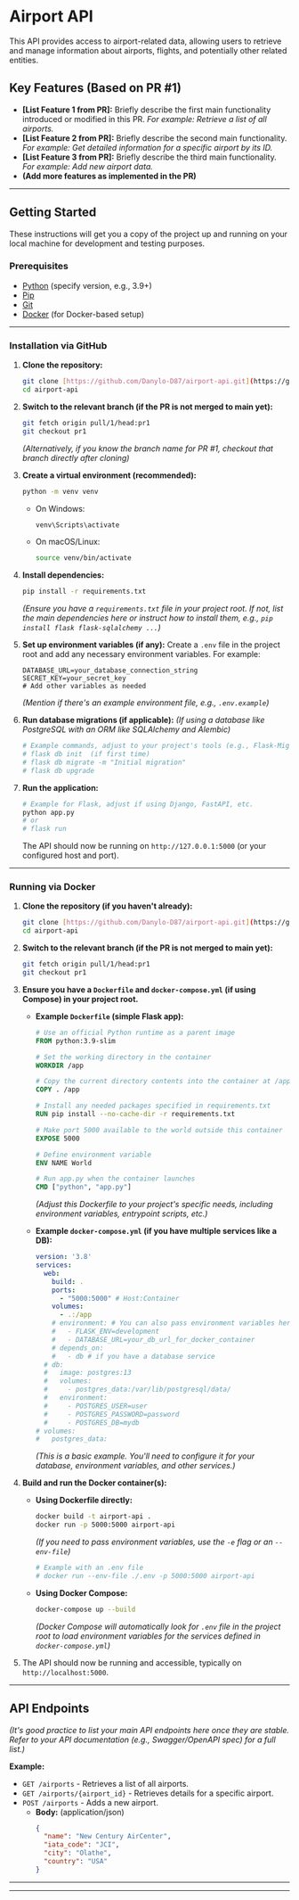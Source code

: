 # Airport API

This API provides access to airport-related data, allowing users to retrieve and manage information about airports, flights, and potentially other related entities.

## Key Features (Based on PR #1)

* **[List Feature 1 from PR]:** Briefly describe the first main functionality introduced or modified in this PR. *For example: Retrieve a list of all airports.*
* **[List Feature 2 from PR]:** Briefly describe the second main functionality. *For example: Get detailed information for a specific airport by its ID.*
* **[List Feature 3 from PR]:** Briefly describe the third main functionality. *For example: Add new airport data.*
* **(Add more features as implemented in the PR)**

---

## Getting Started

These instructions will get you a copy of the project up and running on your local machine for development and testing purposes.

### Prerequisites

* [Python](https://www.python.org/downloads/) (specify version, e.g., 3.9+)
* [Pip](https://pip.pypa.io/en/stable/installation/)
* [Git](https://git-scm.com/downloads)
* [Docker](https://www.docker.com/get-started) (for Docker-based setup)

---

### Installation via GitHub

1.  **Clone the repository:**
    ```bash
    git clone [https://github.com/Danylo-D87/airport-api.git](https://github.com/Danylo-D87/airport-api.git)
    cd airport-api
    ```

2.  **Switch to the relevant branch (if the PR is not merged to main yet):**
    ```bash
    git fetch origin pull/1/head:pr1
    git checkout pr1
    ```
    *(Alternatively, if you know the branch name for PR #1, checkout that branch directly after cloning)*

3.  **Create a virtual environment (recommended):**
    ```bash
    python -m venv venv
    ```
    * On Windows:
        ```bash
        venv\Scripts\activate
        ```
    * On macOS/Linux:
        ```bash
        source venv/bin/activate
        ```

4.  **Install dependencies:**
    ```bash
    pip install -r requirements.txt
    ```
    *(Ensure you have a `requirements.txt` file in your project root. If not, list the main dependencies here or instruct how to install them, e.g., `pip install flask flask-sqlalchemy ...`)*

5.  **Set up environment variables (if any):**
    Create a `.env` file in the project root and add any necessary environment variables. For example:
    ```env
    DATABASE_URL=your_database_connection_string
    SECRET_KEY=your_secret_key
    # Add other variables as needed
    ```
    *(Mention if there's an example environment file, e.g., `.env.example`)*

6.  **Run database migrations (if applicable):**
    *(If using a database like PostgreSQL with an ORM like SQLAlchemy and Alembic)*
    ```bash
    # Example commands, adjust to your project's tools (e.g., Flask-Migrate, Alembic)
    # flask db init  (if first time)
    # flask db migrate -m "Initial migration"
    # flask db upgrade
    ```

7.  **Run the application:**
    ```bash
    # Example for Flask, adjust if using Django, FastAPI, etc.
    python app.py
    # or
    # flask run
    ```
    The API should now be running on `http://127.0.0.1:5000` (or your configured host and port).

---

### Running via Docker

1.  **Clone the repository (if you haven't already):**
    ```bash
    git clone [https://github.com/Danylo-D87/airport-api.git](https://github.com/Danylo-D87/airport-api.git)
    cd airport-api
    ```

2.  **Switch to the relevant branch (if the PR is not merged to main yet):**
    ```bash
    git fetch origin pull/1/head:pr1
    git checkout pr1
    ```

3.  **Ensure you have a `Dockerfile` and `docker-compose.yml` (if using Compose) in your project root.**

    * **Example `Dockerfile` (simple Flask app):**
        ```dockerfile
        # Use an official Python runtime as a parent image
        FROM python:3.9-slim

        # Set the working directory in the container
        WORKDIR /app

        # Copy the current directory contents into the container at /app
        COPY . /app

        # Install any needed packages specified in requirements.txt
        RUN pip install --no-cache-dir -r requirements.txt

        # Make port 5000 available to the world outside this container
        EXPOSE 5000

        # Define environment variable
        ENV NAME World

        # Run app.py when the container launches
        CMD ["python", "app.py"]
        ```
        *(Adjust this Dockerfile to your project's specific needs, including environment variables, entrypoint scripts, etc.)*

    * **Example `docker-compose.yml` (if you have multiple services like a DB):**
        ```yaml
        version: '3.8'
        services:
          web:
            build: .
            ports:
              - "5000:5000" # Host:Container
            volumes:
              - .:/app
            # environment: # You can also pass environment variables here or through an .env file
            #   - FLASK_ENV=development
            #   - DATABASE_URL=your_db_url_for_docker_container
            # depends_on:
            #   - db # if you have a database service
          # db:
          #   image: postgres:13
          #   volumes:
          #     - postgres_data:/var/lib/postgresql/data/
          #   environment:
          #     - POSTGRES_USER=user
          #     - POSTGRES_PASSWORD=password
          #     - POSTGRES_DB=mydb
        # volumes:
        #   postgres_data:
        ```
        *(This is a basic example. You'll need to configure it for your database, environment variables, and other services.)*

4.  **Build and run the Docker container(s):**

    * **Using Dockerfile directly:**
        ```bash
        docker build -t airport-api .
        docker run -p 5000:5000 airport-api
        ```
        *(If you need to pass environment variables, use the `-e` flag or an `--env-file`)*
        ```bash
        # Example with an .env file
        # docker run --env-file ./.env -p 5000:5000 airport-api
        ```

    * **Using Docker Compose:**
        ```bash
        docker-compose up --build
        ```
        *(Docker Compose will automatically look for `.env` file in the project root to load environment variables for the services defined in `docker-compose.yml`)*

5.  The API should now be running and accessible, typically on `http://localhost:5000`.

---

## API Endpoints

*(It's good practice to list your main API endpoints here once they are stable. Refer to your API documentation (e.g., Swagger/OpenAPI spec) for a full list.)*

**Example:**

* `GET /airports` - Retrieves a list of all airports.
* `GET /airports/{airport_id}` - Retrieves details for a specific airport.
* `POST /airports` - Adds a new airport.
    * **Body:** (application/json)
        ```json
        {
          "name": "New Century AirCenter",
          "iata_code": "JCI",
          "city": "Olathe",
          "country": "USA"
        }
        ```

---
---
